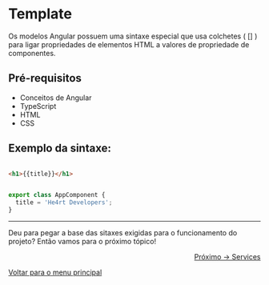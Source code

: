 # Template 

Os modelos Angular possuem uma sintaxe especial que usa colchetes ( [] ) para ligar propriedades de elementos HTML a valores de propriedade de componentes.

## Pré-requisitos
- Conceitos de Angular
- TypeScript
- HTML
- CSS


## Exemplo da sintaxe:
```html

<h1>{{title}}</h1>

```

```typescript

export class AppComponent {
  title = 'He4rt Developers';
}
```

---
Deu para pegar a base das sitaxes exigidas para o funcionamento do projeto? Então vamos para o próximo tópico!
<p align="right">
  <a href="https://github.com/gbiz0/angular4noobs/blob/main/content/aplicacao/diretivas.md">Próximo -> Services</a>
</p>

<p align="left">
  <a href="https://github.com/gbiz0/angular4noobs#roadmap">Voltar para o menu principal</a>
</p>




